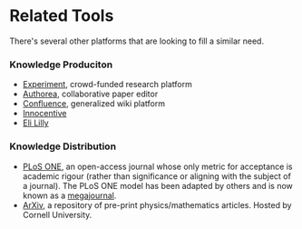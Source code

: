 # Related Tools

There's several other platforms that are looking to fill a similar need.

### Knowledge Produciton

* [Experiment](https://experiment.com), crowd-funded research platform
* [Authorea](https://authorea.com), collaborative paper editor
* [Confluence](https://www.atlassian.com/software/confluence), generalized wiki platform
* [Innocentive](http://www.innocentive.com/)
* [Eli Lilly](http://www.lilly.ca/en/index.aspx)

### Knowledge Distribution

* [PLoS ONE](http://www.plosone.org/), an open-access journal whose only metric for acceptance is academic rigour (rather than significance or aligning with the subject of a journal). The PLoS ONE model has been adapted by others and is now known as a [megajournal](https://en.wikipedia.org/wiki/Mega_journal).
* [ArXiv](http://arxiv.org), a repository of pre-print physics/mathematics articles. Hosted by Cornell University.
